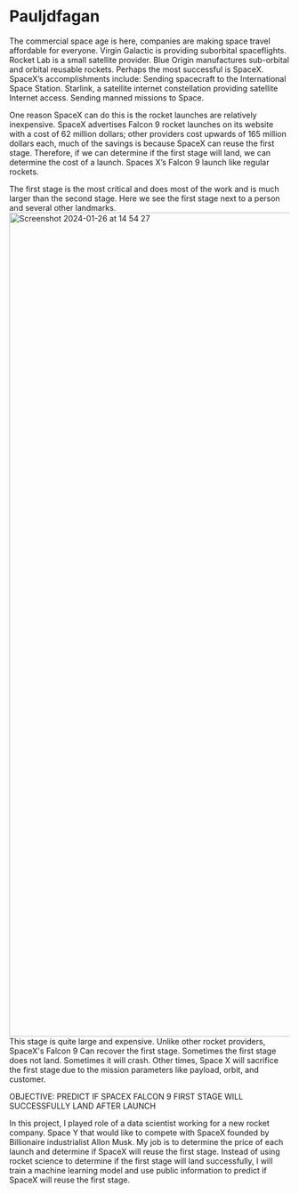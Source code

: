# Pauljdfagan


The commercial space age is here, companies are making space travel affordable for everyone. Virgin Galactic is providing suborbital spaceflights. Rocket Lab is a small satellite provider. Blue Origin manufactures sub-orbital and orbital reusable rockets. Perhaps the most successful is SpaceX. SpaceX’s accomplishments include: Sending spacecraft to the International Space Station. Starlink, a satellite internet constellation providing satellite Internet access. Sending manned missions to Space. 

One reason SpaceX can do this is the rocket launches are relatively inexpensive. SpaceX advertises Falcon 9 rocket launches on its website with a cost of 62 million dollars; other providers cost upwards of 165 million dollars each, much of the savings is because SpaceX can reuse the first stage. Therefore, if we can determine if the first stage will land, we can determine the cost of a launch. Spaces X’s Falcon 9 launch like regular rockets. 

The first stage is the most critical and does most of the work and is much larger than the second stage. Here we see the first stage next to a person and several other landmarks.
<img width="1482" alt="Screenshot 2024-01-26 at 14 54 27" src="https://github.com/paul-jdfagan/SpaceX-IBM-Capstone/assets/151925043/79a3e7ed-3f6b-46e7-87b9-dcb378dfce8c">
This stage is quite large and expensive. Unlike other rocket providers, SpaceX's Falcon 9 Can recover the first stage. Sometimes the first stage does not land. Sometimes it will crash.  Other times, Space X will sacrifice the first stage due to the mission parameters like payload, orbit, and customer. 

OBJECTIVE: PREDICT IF SPACEX FALCON 9 FIRST STAGE WILL SUCCESSFULLY LAND AFTER LAUNCH

In this project, I played role of a data scientist working for a new rocket company. Space Y that would like to compete with SpaceX founded by Billionaire industrialist Allon Musk. My job is to determine the price of each launch and determine if SpaceX will reuse the first stage. Instead of using rocket science to determine if the first stage will land successfully, I will train a machine learning model and use public information to predict if SpaceX will reuse the first stage.



